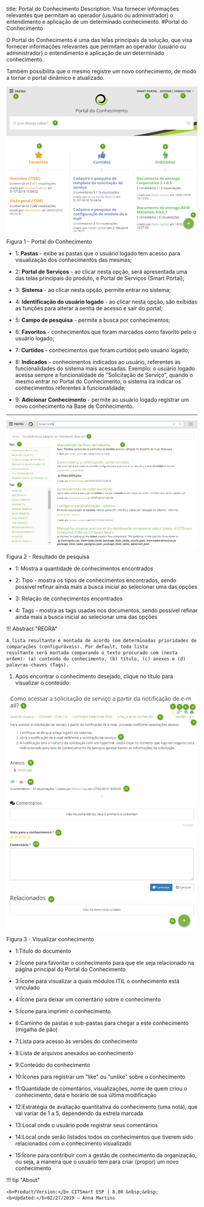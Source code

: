 title: Portal do Conhecimento
Description: Visa fornecer informações relevantes que permitam ao operador (usuário ou administrador) o entendimento e aplicação de um determinado conhecimento.
#Portal do Conhecimento


O Portal do Conhecimento é uma das telas principais da solução, que visa
fornecer informações relevantes que permitam ao operador (usuário ou
administrador) o entendimento e aplicação de um determinado conhecimento.

Também possibilita que o mesmo registre um novo conhecimento, de modo a tornar o
portal dinâmico e atualizado.

![Portal](images/figure1-portal.png)

   Figura 1 - Portal do Conhecimento
   
- 1: **Pastas** - exibe as pastas que o usuário logado tem acesso para
visualização dos conhecimentos das mesmas;

- 2: **Portal de Serviços** - ao clicar nesta opção, será apresentada uma das
telas principais do produto, o Portal de Serviços (Smart Portal);

- 3: **Sistema** - ao clicar nesta opção, permite entrar no sistema;

- 4: **Identificação do usuário logado** - ao clicar nesta opção, são exibidas
as funções para alterar a senha de acesso e sair do portal;

- 5: **Campo de pesquisa** - permite a busca por conhecimentos;

- 6: **Favoritos** - conhecimentos que foram marcados como favorito pelo o
usuário logado;

- 7: **Curtidos** - conhecimentos que foram curtidos pelo usuário logado;

- 8: **Indicados** - conhecimentos indicados ao usuário, referentes às
funcionalidades do sistema mais acessadas. Exemplo: o usuário logado acessa
sempre a funcionalidade de "Solicitação de Serviço", quando o mesmo entrar no
Portal do Conhecimento, o sistema irá indicar os conhecimentos referentes à
funcionalidade;

- 9: **Adicionar Conhecimento** - permite ao usuário logado registrar um novo
conhecimento na Base de Conhecimento.

-------------------------------------------------------------------------------------------------

![Pesquisa](images/figure2-portal.png)

   Figura 2 - Resultado de pesquisa

 - 1: Mostra a quantidade de conhecimentos encontrados
 
 - 2: Tipo - mostra os tipos de conhecimentos encontrados, sendo possível refinar ainda mais a busca inicial ao selecionar uma das opções
 
 - 3: Relação de conhecimentos encontrados
 
 - 4: Tags - mostra as tags usadas nos documentos, sendo possível refinar ainda mais a busca inicial ao selecionar uma das opções
 
!!! Abstract "REGRA"

    A lista resultante é montada de acordo com determinadas prioridades de comparações (configuráveis). Por default, toda lista             resultante será montada comparando o texto procurado com (nesta ordem): (a) conteúdo do conhecimento, (b) título, (c) anexos e (d)       palavras-chaves (Tags).
    
1.  Após encontrar o conhecimento desejado, clique no título para visualizar o
    conteúdo:

 ![Visualizar](images/figure3-portal.png)

   Figura 3 - Visualizar conhecimento 

- 1:Título do documento

- 2:Ícone para favoritar o conhecimento para que ele seja relacionado na página principal do Portal do Conhecimento

- 3:Ícone para visualizar a quais módulos ITIL o conhecimento está vinculado

- 4:Ícone para deixar um comentário sobre o conhecimento

- 5:Ícone para imprimir o conhecimento

- 6:Caminho de pastas e sub-pastas para chegar a este conhecimento (migalha de pão)

- 7:Lista para acesso às versões do conhecimento

- 8:Lista de arquivos anexados ao conhecimento

- 9:Conteúdo do conhecimento

- 10:Ícones para registrar um "like" ou "unlike" sobre o conhecimento

- 11:Quantidade de comentários, visualizações, nome de quem criou o conhecimento, data e horário de sua última modificação

- 12:Estratégia de avaliação quantitativa do conhecimento (uma nota), que vai variar de 1 a 5, dependendo da estrela marcada

- 13:Local onde o usuário pode registrar seus comentários

- 14:Local onde serão listados todos os conhecimentos que tiverem sido relacionados com o conhecimento visualizado

- 15:Ícone para contribuir com a gestão de conhecimento da organização, ou seja, a maneira que o usuário tem para criar (propor) um novo conhecimento

!!! tip "About"

    <b>Product/Version:</b> CITSmart ESP | 8.00 &nbsp;&nbsp;
    <b>Updated:</b>02/27/2019 – Anna Martins

   

